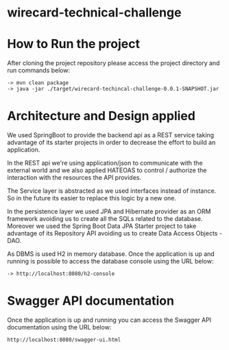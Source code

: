 # wirecard-technical-challenge

# How to Run the project

After cloning the project repository please access the project directory and run commands below:

	-> mvn clean package
	-> java -jar ./target/wirecard-techincal-challenge-0.0.1-SNAPSHOT.jar  	

# Architecture and Design applied

<p>We used SpringBoot to provide the backend api as a REST service taking advantage of its starter projects in order to decrease the effort to build an application.</p>

<p>In the REST api we're using application/json to communicate with the external world and we also applied HATEOAS to control / authorize the interaction with the resources the API provides.</p>

<p>The Service layer is abstracted as we used interfaces instead of instance. So in the future its easier to replace this logic by a new one.</p>

<p>In the persistence layer we used JPA and Hibernate provider as an ORM framework avoiding us to create all the SQLs related to the database. Moreover we used the Spring Boot Data JPA Starter project to take advantage of its Repository API avoiding us to create Data Access Objects - DAO.</p>  

<p>As DBMS is used H2 in memory database. Once the application is up and running is possible to access the database console using the URL below: </p>

	-> http://localhost:8080/h2-console

# Swagger API documentation

Once the application is up and running you can access the Swagger API documentation using the URL below:

	http://localhost:8080/swagger-ui.html
